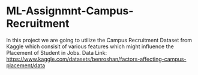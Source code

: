 # ML-Assignmnt-Campus-Recruitment
In this project we are going to utilize the Campus Recruitment Dataset from Kaggle which  consisit of various features which might influence the Placement of Student in Jobs. Data Link: https://www.kaggle.com/datasets/benroshan/factors-affecting-campus-placement/data
